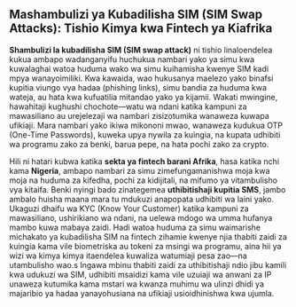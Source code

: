 ## Mashambulizi ya Kubadilisha SIM (SIM Swap Attacks): Tishio Kimya kwa Fintech ya Kiafrika

**Shambulizi la kubadilisha SIM (SIM swap attack)** ni tishio linaloendelea kukua ambapo wadanganyifu huchukua nambari yako ya simu kwa kuwalaghai watoa huduma wako wa simu kuihamisha kwenye SIM kadi mpya wanayoimiliki. Kwa kawaida, wao hukusanya maelezo yako binafsi kupitia viungo vya hadaa (phishing links), simu bandia za huduma kwa wateja, au hata kwa kufuatilia mitandao yako ya kijamii. Wakati mwingine, hawahitaji kughushi chochote—watu wa ndani katika kampuni za mawasiliano au urejelezaji wa nambari zisizotumika wanaweza kuwapa ufikiaji. Mara nambari yako ikiwa mikononi mwao, wanaweza kudukua OTP (One-Time Passwords), kuweka upya nywila za kuingia, na kupata udhibiti wa programu zako za benki, barua pepe, na hata pochi zako za crypto.

Hili ni hatari kubwa katika **sekta ya fintech barani Afrika**, hasa katika nchi kama **Nigeria**, ambapo nambari za simu zimefungamanishwa moja kwa moja na huduma za kifedha, pochi za kidijitali, na mifumo ya vitambulisho vya kitaifa. Benki nyingi bado zinategemea **uthibitishaji kupitia SMS**, jambo ambalo huisha maana mara tu mdukuzi anapopata udhibiti wa laini yako. Ukaguzi dhaifu wa KYC (Know Your Customer) katika kampuni za mawasiliano, ushirikiano wa ndani, na uelewa mdogo wa umma hufanya mambo kuwa mabaya zaidi. Hadi watoa huduma za simu waimarishe michakato ya kubadilisha SIM na fintech zihamie kwenye njia thabiti zaidi za kuingia kama vile biometriska au tokeni za msingi wa programu, aina hii ya wizi wa kimya kimya itaendelea kuwaliza watumiaji pesa zao—na utambulisho wao.s Ingawa mbinu thabiti zaidi za uthibitishaji ndio jibu kamili kwa udukuzi wa SIM, udhibiti msaidizi kama vile uzuiaji wa anwani za IP unaweza kutumika kama mstari wa kwanza muhimu wa ulinzi dhidi ya majaribio ya hadaa yanayohusiana na ufikiaji usioidhinishwa kwa ujumla.